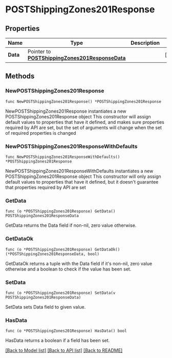 # POSTShippingZones201Response

## Properties

Name | Type | Description | Notes
------------ | ------------- | ------------- | -------------
**Data** | Pointer to [**POSTShippingZones201ResponseData**](POSTShippingZones201ResponseData.md) |  | [optional] 

## Methods

### NewPOSTShippingZones201Response

`func NewPOSTShippingZones201Response() *POSTShippingZones201Response`

NewPOSTShippingZones201Response instantiates a new POSTShippingZones201Response object
This constructor will assign default values to properties that have it defined,
and makes sure properties required by API are set, but the set of arguments
will change when the set of required properties is changed

### NewPOSTShippingZones201ResponseWithDefaults

`func NewPOSTShippingZones201ResponseWithDefaults() *POSTShippingZones201Response`

NewPOSTShippingZones201ResponseWithDefaults instantiates a new POSTShippingZones201Response object
This constructor will only assign default values to properties that have it defined,
but it doesn't guarantee that properties required by API are set

### GetData

`func (o *POSTShippingZones201Response) GetData() POSTShippingZones201ResponseData`

GetData returns the Data field if non-nil, zero value otherwise.

### GetDataOk

`func (o *POSTShippingZones201Response) GetDataOk() (*POSTShippingZones201ResponseData, bool)`

GetDataOk returns a tuple with the Data field if it's non-nil, zero value otherwise
and a boolean to check if the value has been set.

### SetData

`func (o *POSTShippingZones201Response) SetData(v POSTShippingZones201ResponseData)`

SetData sets Data field to given value.

### HasData

`func (o *POSTShippingZones201Response) HasData() bool`

HasData returns a boolean if a field has been set.


[[Back to Model list]](../README.md#documentation-for-models) [[Back to API list]](../README.md#documentation-for-api-endpoints) [[Back to README]](../README.md)


